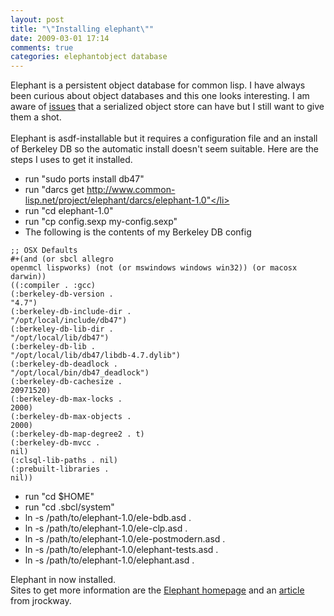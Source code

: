 ```yaml
---
layout: post
title: "\"Installing elephant\""
date: 2009-03-01 17:14
comments: true
categories: elephantobject database
---
```

Elephant is a persistent object database for common lisp. I have always been curious about object databases and this one looks interesting. I am aware of <a href="http://anomaly.org/wade/blog/2009/02/serialized_objects_and_chronis.html">issues</a> that a serialized object store can have but I still want to give them a shot.<br /><br />Elephant is asdf-installable but it requires a configuration file and an install of Berkeley DB so the automatic install doesn't seem suitable. Here are the steps I uses to get it installed.<br /><ul><li>run "sudo ports install db47"<br /></li><li>run "darcs get http://www.common-lisp.net/project/elephant/darcs/elephant-1.0"</li><li>run "cd elephant-1.0"</li><li>run "cp config.sexp my-config.sexp"</li><li>The following is the contents of my Berkeley DB config<br /></li></ul><code>;; OSX Defaults<br />#+(and (or sbcl allegro openmcl lispworks) (not (or mswindows windows win32)) (or macosx darwin))<br />((:compiler . :gcc)<br />(:berkeley-db-version . "4.7")<br />(:berkeley-db-include-dir . "/opt/local/include/db47")<br />(:berkeley-db-lib-dir . "/opt/local/lib/db47")<br />(:berkeley-db-lib . "/opt/local/lib/db47/libdb-4.7.dylib")<br />(:berkeley-db-deadlock . "/opt/local/bin/db47_deadlock")<br />(:berkeley-db-cachesize . 20971520)<br />(:berkeley-db-max-locks . 2000)<br />(:berkeley-db-max-objects . 2000)<br />(:berkeley-db-map-degree2 . t)<br />(:berkeley-db-mvcc . nil)<br />(:clsql-lib-paths . nil)<br />(:prebuilt-libraries . nil))<br /></code><ul><li>run "cd $HOME"</li><li>run "cd .sbcl/system"</li><li>ln -s /path/to/elephant-1.0/ele-bdb.asd .</li><li>ln -s /path/to/elephant-1.0/ele-clp.asd .</li><li>ln -s /path/to/elephant-1.0/ele-postmodern.asd .</li><li>ln -s /path/to/elephant-1.0/elephant-tests.asd .</li><li>ln -s /path/to/elephant-1.0/elephant.asd .</li></ul>Elephant in now installed.<br />Sites to get more information are the <a href="http://common-lisp.net/project/elephant/index.html">Elephant homepage</a> and an <a href="http://blog.jrock.us/articles/Marriage%20and%20Object%20Databases.pod">article</a> from jrockway.<div class="blogger-post-footer"><img width='1' height='1' src='https://blogger.googleusercontent.com/tracker/1621466996203250312-1104160925514957038?l=learning-lisp.blogspot.com' alt='' /></div>

